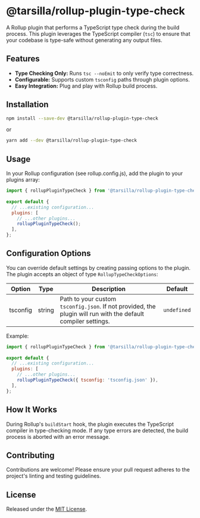 # @tarsilla/rollup-plugin-type-check

A Rollup plugin that performs a TypeScript type check during the build process. This plugin leverages the TypeScript compiler (`tsc`) to ensure that your codebase is type-safe without generating any output files.

## Features

- **Type Checking Only:** Runs `tsc --noEmit` to only verify type correctness.
- **Configurable:** Supports custom `tsconfig` paths through plugin options.
- **Easy Integration:** Plug and play with Rollup build process.

## Installation

```sh
npm install --save-dev @tarsilla/rollup-plugin-type-check
```

or

```sh
yarn add --dev @tarsilla/rollup-plugin-type-check
```

## Usage

In your Rollup configuration (see rollup.config.js), add the plugin to your plugins array:
```js
import { rollupPluginTypeCheck } from '@tarsilla/rollup-plugin-type-check';
 
export default {
  // ...existing configuration...
  plugins: [
    // ...other plugins...
    rollupPluginTypeCheck();
  ],
};
```

## Configuration Options

You can override default settings by creating passing options to the plugin.
The plugin accepts an object of type `RollupTypeCheckOptions`:

| Option   | Type   | Description                                                  | Default     |
|----------|--------|--------------------------------------------------------------|-------------|
| tsconfig | string | Path to your custom `tsconfig.json`. If not provided, the plugin will run with the default compiler settings. | `undefined` |


Example: 

```js
import { rollupPluginTypeCheck } from '@tarsilla/rollup-plugin-type-check';
 
export default {
  // ...existing configuration...
  plugins: [
    // ...other plugins...
    rollupPluginTypeCheck({ tsconfig: 'tsconfig.json' }),
  ],
};
```

## How It Works

During Rollup's `buildStart` hook, the plugin executes the TypeScript compiler in type-checking mode. If any type errors are detected, the build process is aborted with an error message.

## Contributing

Contributions are welcome! Please ensure your pull request adheres to the project's linting and testing guidelines.

## License

Released under the [MIT License](LICENSE).